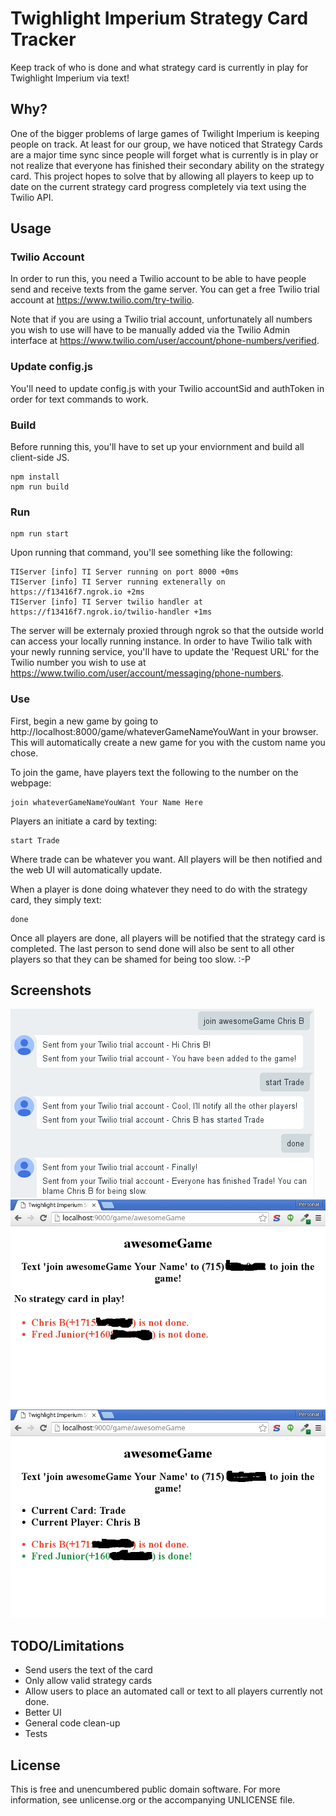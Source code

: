 # Twighlight Imperium Strategy Card Tracker
Keep track of who is done and what strategy card is currently in play for Twighlight Imperium via text!

## Why?
One of the bigger problems of large games of Twilight Imperium is keeping people on track.  At least for
our group, we have noticed that Strategy Cards are a major time sync since people will forget what is currently
is in play or not realize that everyone has finished their secondary ability on the strategy card.  This project
hopes to solve that by allowing all players to keep up to date on the current strategy card progress completely via
text using the Twilio API.

## Usage
### Twilio Account
In order to run this, you need a Twilio account to be able to have people send and receive texts from the game
server.  You can get a free Twilio trial account at https://www.twilio.com/try-twilio.

Note that if you are using a Twilio trial account, unfortunately all numbers you wish to use will have to be
manually added via the Twilio Admin interface at https://www.twilio.com/user/account/phone-numbers/verified.

### Update config.js
You'll need to update config.js with your Twilio accountSid and authToken in order for text commands to work.

### Build
Before running this, you'll have to set up your enviornment and build all client-side JS.

```
npm install
npm run build
```

### Run
```
npm run start
```

Upon running that command, you'll see something like the following:

```
TIServer [info] TI Server running on port 8000 +0ms
TIServer [info] TI Server running extenerally on https://f13416f7.ngrok.io +2ms
TIServer [info] TI Server twilio handler at https://f13416f7.ngrok.io/twilio-handler +1ms
```

The server will be externaly proxied through ngrok so that the outside world can access your locally
running instance.  In order to have Twilio talk with your newly running service, you'll have to 
update the 'Request URL' for the Twilio number you wish to use at https://www.twilio.com/user/account/messaging/phone-numbers.

### Use
First, begin a new game by going to http://localhost:8000/game/whateverGameNameYouWant in your browser.
This will automatically create a new game for you with the custom name you chose.

To join the game, have players text the following to the number on the webpage:

```
join whateverGameNameYouWant Your Name Here
```

Players an initiate a card by texting:

```
start Trade
```

Where trade can be whatever you want.  All players will be then notified and the web UI will automatically update.

When a player is done doing whatever they need to do with the strategy card, they simply text:

```
done
```

Once all players are done, all players will be notified that the strategy card is completed.  The last person to 
send done will also be sent to all other players so that they can be shamed for being too slow. :-P

## Screenshots
![sms](docs/imgs/sms.png?raw=true)
![No Active Card](docs/imgs/web-no-card.png?raw=true)
![Active Card](docs/imgs/web-active-card.png?raw=true)

## TODO/Limitations
* Send users the text of the card
* Only allow valid strategy cards
* Allow users to place an automated call or text to all players currently not done.
* Better UI
* General code clean-up
* Tests

## License
This is free and unencumbered public domain software. For more information, see unlicense.org or the accompanying UNLICENSE file.